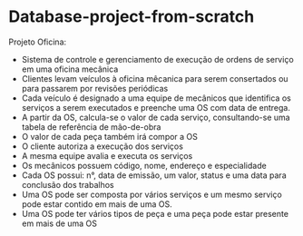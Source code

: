 # Database-project-from-scratch

Projeto Oficina:
- Sistema de controle e gerenciamento de execução de ordens de serviço em uma oficina mecânica
- Clientes levam veículos à oficina mêcanica para serem consertados ou para passarem por revisões periódicas
- Cada veículo é designado a uma equipe de mecânicos que identifica os serviços a serem executados e preenche uma OS com data de entrega.
- A partir da OS, calcula-se o valor de cada serviço, consultando-se uma tabela de referência de mão-de-obra
- O valor de cada peça também irá compor a OS
- O cliente autoriza a execução dos serviços
- A mesma equipe avalia e executa os serviços
- Os mecânicos possuem código, nome, endereço e especialidade
- Cada OS possui: n°, data de emissão, um valor, status e uma data para conclusão dos trabalhos
- Uma OS pode ser composta por vários serviços e um mesmo serviço pode estar contido em mais de uma OS.
- Uma OS pode ter vários tipos  de peça e uma peça pode estar presente em mais de uma OS

